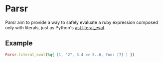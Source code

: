# Parsr

Parsr aim to provide a way to safely evaluate a ruby expression composed only with literals,
just as Python's [ast.literal_eval](http://docs.python.org/library/ast.html#ast.literal_eval).

## Example

```ruby
Parsr.literal_eval(%q{ [1, "2", 3.4 => 5..6, foo: [7] ] })
```
